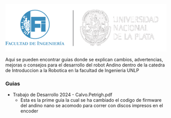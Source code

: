 <div align="center">
  
  [<img src="../logo_unlp.png"/>](https://ing.unlp.edu.ar/)

</div>

Aqui se pueden encontrar guias donde se explican cambios, advertencias, 
mejoras o consejos para el desarrollo del robot Andino dentro de la catedra
de Introduccion a la Robotica en la facultad de Ingenieria UNLP

### Guias
 - Trabajo de Desarrollo 2024 - Calvo.Petrigh.pdf
     - Esta es la prime guia la cual se ha cambiado el codigo de firmware del andino nano
       se acomodo para correr con discos impresos en el encoder
